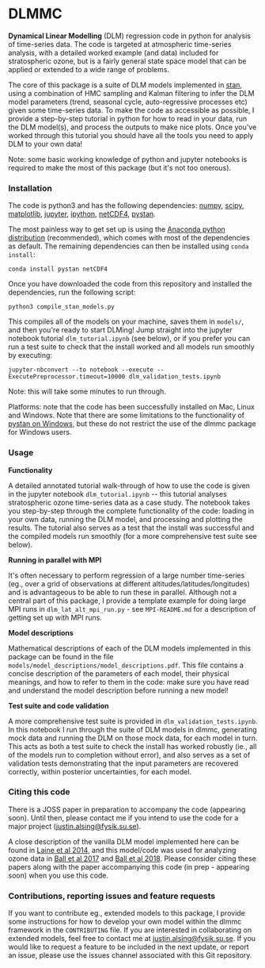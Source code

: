 # DLMMC

**Dynamical Linear Modelling** (DLM) regression code in python for analysis of time-series data. The code is targeted at atmospheric time-series analysis, with a detailed worked example (and data) included for stratospheric ozone, but is a fairly general state space model that can be applied or extended to a wide range of problems.

The core of this package is a suite of DLM models implemented in [stan](https://mc-stan.org), using a combination of HMC sampling and Kalman filtering to infer the DLM model parameters (trend, seasonal cycle, auto-regressive processes etc) given some time-series data. To make the code as accessible as possible, I provide a step-by-step tutorial in python for how to read in your data, run the DLM model(s), and process the outputs to make nice plots. Once you've worked through this tutorial you should have all the tools you need to apply DLM to your own data!

Note: some basic working knowledge of python and jupyter notebooks is required to make the most of this package (but it's not too onerous).

### Installation

The code is python3 and has the following dependencies: [numpy](http://www.numpy.org), [scipy](https://www.scipy.org), [matplotlib](https://matplotlib.org), [jupyter](https://jupyter.org/install), [ipython](https://ipython.org/install.html), [netCDF4](https://pypi.org/project/netcdf/), [pystan](https://pystan.readthedocs.io/en/latest/).

The most painless way to get set up is using the [Anaconda python distribution](https://www.anaconda.com/distribution/) (recommended), which comes with most of the dependencies as default. The remaining dependencies can then be installed using `conda install`:

`conda install pystan netCDF4`

Once you have downloaded the code from this repository and installed the dependencies, run the following script:

`python3 compile_stan_models.py`

This compiles all of the models on your machine, saves them in `models/`, and then you're ready to start DLMing! Jump straight into the jupyter notebook tutorial `dlm_tutorial.ipynb` (see below), or if you prefer you can run a test suite to check that the install worked and all models run smoothly by executing:

`jupyter-nbconvert --to notebook --execute --ExecutePreprocessor.timeout=10000 dlm_validation_tests.ipynb`

Note: this will take some minutes to run through. 

Platforms: note that the code has been successfully installed on Mac, Linux and Windows. Note that there are some limitations to the functionality of [pystan on Windows](https://pystan.readthedocs.io/en/latest/windows.html), but these do not restrict the use of the dlmmc package for Windows users.

### Usage

**Functionality**

A detailed annotated tutorial walk-through of how to use the code is given in the jupyter notebook `dlm_tutorial.ipynb` -- this tutorial analyses stratospheric ozone time-series data as a case study. The notebook takes you step-by-step through the complete functionality of the code: loading in your own data, running the DLM model, and processing and plotting the results. The tutorial also serves as a test that the install was successful and the compiled models run smoothly (for a more comprehensive test suite see below).

**Running in parallel with MPI**

It's often necessary to perform regression of a large number time-series (eg., over a grid of observations at different altitudes/latitudes/longitudes) and is advantageous to be able to run these in parallel. Although not a central part of this package, I provide a template example for doing large MPI runs in `dlm_lat_alt_mpi_run.py` - see `MPI-README.md` for a description of getting set up with MPI runs.

**Model descriptions**

Mathematical descriptions of each of the DLM models implemented in this package can be found in the file `models/model_descriptions/model_descriptions.pdf`. This file contains a concise description of the parameters of each model, their physical meanings, and how to refer to them in the code: make sure you have read and understand the model description before running a new model!

**Test suite and code validation**

A more comprehensive test suite is provided in `dlm_validation_tests.ipynb`. In this notebook I run through the suite of DLM models in dlmmc, generating mock data and running the DLM on those mock data, for each model in turn. This acts as both a test suite to check the install has worked robustly (ie., all of the models run to completion without error), and also serves as a set of validation tests demonstrating that the input parameters are recovered correctly, within posterior uncertainties, for each model.

### Citing this code

There is a JOSS paper in preparation to accompany the code (appearing soon). Until then, please contact me if you intend to use the code for a major project (justin.alsing@fysik.su.se).

A close description of the vanilla DLM model implemented here can be found in [Laine et al 2014](https://www.atmos-chem-phys.net/14/9707/2014/acp-14-9707-2014.pdf), and this model/code was used for analyzing ozone data in [Ball et al 2017](https://www.research-collection.ethz.ch/handle/20.500.11850/202027) and [Ball et al 2018](https://www.atmos-chem-phys.net/18/1379/2018/acp-18-1379-2018.html). Please consider citing these papers along with the paper accompanying this code (in prep - appearing soon) when you use this code.

### Contributions, reporting issues and feature requests

If you want to contribute eg., extended models to this package, I provide some instructions for how to develop your own model within the dlmmc framework in the `CONTRIBUTING` file. If you are interested in collaborating on extended models, feel free to contact me at justin.alsing@fysik.su.se. If you would like to request a feature to be included in the next update, or report an issue, please use the issues channel associated with this Git repository.

